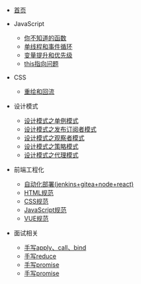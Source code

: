 <!-- docs/_sidebar.md -->
* [首页](README.md)

* JavaScript
  * [你不知道的函数](javascript/你不知道的函数.md "function")
  * [单线程和事件循环](javascript/单线程和事件循环.md "event loop")
  * [变量提升和优先级](javascript/变量提升及优先级.md "hoisting")
  * [this指向问题](javascript/this指向问题.md "this")

* CSS
  * [重绘和回流](css/重绘和回流.md "redraw")

* 设计模式
  * [设计模式之单例模式](mode/单例模式.md "single case")
  * [设计模式之发布订阅者模式](mode/发布订阅者模式.md "subscriber")
  * [设计模式之观察者模式](mode/观察者模式.md "watcher")
  * [设计模式之策略模式](mode/策略模式.md "strategy")
  * [设计模式之代理模式](mode/代理模式.md "proxy")

* 前端工程化
  * [自动化部署(jenkins+gitea+node+react)](engineering/自动化部署.md "jenkins")
  <!-- * [前端数据缓存方案](engineering/api缓存.md "api cache") -->
  * [HTML规范](standard/html/index.md "HTML规范")
  * [CSS规范](standard/css/index.md "CSS规范")
  * [JavaScript规范](standard/js/index.md "JavaScript规范")
  * [VUE规范](standard/vue/index.md "VUE规范")

* 面试相关
  * [手写apply、call、bind](interview/手写apply_call_bind.md "apply call bind")
  * [手写reduce](interview/手写reduce.md "reduce")
  * [手写promise](interview/手写promise.md "promise")
  * [手写promise](interview/1px问题及解决方案.md "1px")